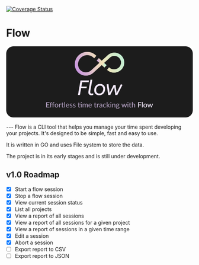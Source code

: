 [![Coverage Status](https://coveralls.io/repos/github/TristanSch1/flow/badge.svg?branch=main)](https://coveralls.io/github/TristanSch1/flow?branch=main)
# Flow
<p align="center">
  <img src="assets/banner.png" />
</p>
---
Flow is a CLI tool that helps you manage your time spent developing your projects. It's designed to be simple, fast and easy to use.

It is written in GO and uses File system to store the data.

The project is in its early stages and is still under development.

## v1.0 Roadmap

- [x] Start a flow session
- [x] Stop a flow session
- [x] View current session status
- [x] List all projects
- [x] View a report of all sessions
- [x] View a report of all sessions for a given project
- [x] View a report of sessions in a given time range
- [x] Edit a session
- [x] Abort a session
- [ ] Export report to CSV
- [ ] Export report to JSON

